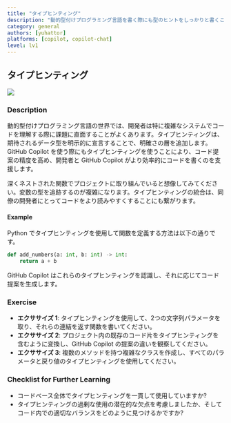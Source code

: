 ```yaml
---
title: "タイプヒンティング"
description: "動的型付けプログラミング言語を書く際にも型のヒントをしっかりと書くことで、GitHub Copilot の提案精度を向上させることができます。"
category: general
authors: [yuhattor] 
platforms: [copilot, copilot-chat]
level: lv1
---
```


## タイプヒンティング

[<img src="https://img.shields.io/badge/Lv1-Early_Stage_Pattern-blue">](https://github.com/orgs/AI-Native-Development/projects/1/)

### Description

動的型付けプログラミング言語の世界では、開発者は特に複雑なシステムでコードを理解する際に課題に直面することがよくあります。タイプヒンティングは、期待されるデータ型を明示的に宣言することで、明確さの層を追加します。
GitHub Copilot を使う際にもタイプヒンティングを使うことにより、コード提案の精度を高め、開発者と GitHub Copilot がより効率的にコードを書くのを支援します。

深くネストされた関数でプロジェクトに取り組んでいると想像してみてください。変数の型を追跡するのが複雑になります。タイプヒンティングの統合は、同僚の開発者にとってコードをより読みやすくすることにも繋がります。

#### Example

Python でタイプヒンティングを使用して関数を定義する方法は以下の通りです。

```python
def add_numbers(a: int, b: int) -> int:
    return a + b
```

GitHub Copilot はこれらのタイプヒンティングを認識し、それに応じてコード提案を生成します。

### Exercise

- **エクササイズ 1**: タイプヒンティングを使用して、2つの文字列パラメータを取り、それらの連結を返す関数を書いてください。
- **エクササイズ 2**: プロジェクト内の既存のコード片をタイプヒンティングを含むように変換し、GitHub Copilot の提案の違いを観察してください。
- **エクササイズ 3**: 複数のメソッドを持つ複雑なクラスを作成し、すべてのパラメータと戻り値のタイプヒンティングを使用してください。

### Checklist for Further Learning

- コードベース全体でタイプヒンティングを一貫して使用していますか?
- タイプヒンティングの過剰な使用の潜在的な欠点を考慮しましたか、そしてコード内での適切なバランスをどのように見つけるかですか?
